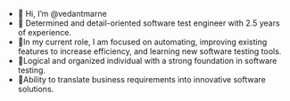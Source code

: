 - 👋 Hi, I’m @vedantmarne
- 👀 Determined and detail-oriented software test engineer with 2.5 years of experience. 
- 🌱In my current role, I am focused on automating, improving existing features to increase efficiency, and learning new software testing tools. 
- 🌱Logical and organized individual with a strong foundation in software testing. 
- 🌱Ability to translate business requirements into innovative software solutions.
